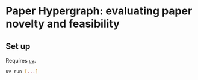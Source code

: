 # Paper Hypergraph: evaluating paper novelty and feasibility

## Set up

Requires [`uv`](https://docs.astral.sh/uv/).

```bash
uv run [...]
```
